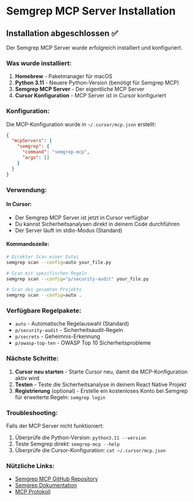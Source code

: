 # Semgrep MCP Server Installation

## Installation abgeschlossen ✅

Der Semgrep MCP Server wurde erfolgreich installiert und konfiguriert.

### Was wurde installiert:

1. **Homebrew** - Paketmanager für macOS
2. **Python 3.11** - Neuere Python-Version (benötigt für Semgrep MCP)
3. **Semgrep MCP Server** - Der eigentliche MCP Server
4. **Cursor Konfiguration** - MCP Server ist in Cursor konfiguriert

### Konfiguration:

Die MCP-Konfiguration wurde in `~/.cursor/mcp.json` erstellt:

```json
{
  "mcpServers": {
    "semgrep": {
      "command": "semgrep-mcp",
      "args": []
    }
  }
}
```

### Verwendung:

#### In Cursor:
- Der Semgrep MCP Server ist jetzt in Cursor verfügbar
- Du kannst Sicherheitsanalysen direkt in deinem Code durchführen
- Der Server läuft im stdio-Modus (Standard)

#### Kommandozeile:
```bash
# Direkter Scan einer Datei
semgrep scan --config=auto your_file.py

# Scan mit spezifischen Regeln
semgrep scan --config="p/security-audit" your_file.py

# Scan des gesamten Projekts
semgrep scan --config=auto .
```

### Verfügbare Regelpakete:

- `auto` - Automatische Regelauswahl (Standard)
- `p/security-audit` - Sicherheitsaudit-Regeln
- `p/secrets` - Geheimnis-Erkennung
- `p/owasp-top-ten` - OWASP Top 10 Sicherheitsprobleme

### Nächste Schritte:

1. **Cursor neu starten** - Starte Cursor neu, damit die MCP-Konfiguration aktiv wird
2. **Testen** - Teste die Sicherheitsanalyse in deinem React Native Projekt
3. **Registrierung** (optional) - Erstelle ein kostenloses Konto bei Semgrep für erweiterte Regeln: `semgrep login`

### Troubleshooting:

Falls der MCP Server nicht funktioniert:

1. Überprüfe die Python-Version: `python3.11 --version`
2. Teste Semgrep direkt: `semgrep-mcp --help`
3. Überprüfe die Cursor-Konfiguration: `cat ~/.cursor/mcp.json`

### Nützliche Links:

- [Semgrep MCP GitHub Repository](https://github.com/semgrep/mcp)
- [Semgrep Dokumentation](https://semgrep.dev/docs/)
- [MCP Protokoll](https://modelcontextprotocol.io/) 